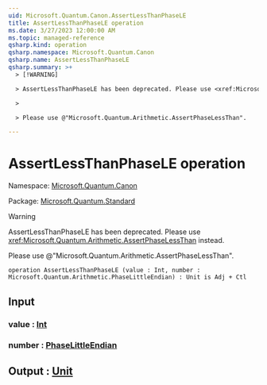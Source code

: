```yaml
---
uid: Microsoft.Quantum.Canon.AssertLessThanPhaseLE
title: AssertLessThanPhaseLE operation
ms.date: 3/27/2023 12:00:00 AM
ms.topic: managed-reference
qsharp.kind: operation
qsharp.namespace: Microsoft.Quantum.Canon
qsharp.name: AssertLessThanPhaseLE
qsharp.summary: >+
  > [!WARNING]

  > AssertLessThanPhaseLE has been deprecated. Please use <xref:Microsoft.Quantum.Arithmetic.AssertPhaseLessThan> instead.

  >

  > Please use @"Microsoft.Quantum.Arithmetic.AssertPhaseLessThan".

---
```


# AssertLessThanPhaseLE operation

Namespace: [Microsoft.Quantum.Canon](xref:Microsoft.Quantum.Canon)

Package: [Microsoft.Quantum.Standard](https://nuget.org/packages/Microsoft.Quantum.Standard)


> [!WARNING]
> AssertLessThanPhaseLE has been deprecated. Please use <xref:Microsoft.Quantum.Arithmetic.AssertPhaseLessThan> instead.
>
> Please use @"Microsoft.Quantum.Arithmetic.AssertPhaseLessThan".



```qsharp
operation AssertLessThanPhaseLE (value : Int, number : Microsoft.Quantum.Arithmetic.PhaseLittleEndian) : Unit is Adj + Ctl
```


## Input

### value : [Int](xref:microsoft.quantum.qsharp.valueliterals#int-literals)




### number : [PhaseLittleEndian](xref:Microsoft.Quantum.Arithmetic.PhaseLittleEndian)





## Output : [Unit](xref:microsoft.quantum.qsharp.valueliterals#unit-literal)

